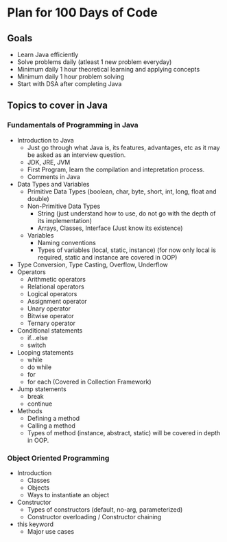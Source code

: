 # Plan for 100 Days of Code
## Goals
- Learn Java efficiently
- Solve problems daily (atleast 1 new problem everyday)
- Minimum daily 1 hour theoretical learning and applying concepts
- Minimum daily 1 hour problem solving
- Start with DSA after completing Java

## Topics to cover in Java
### Fundamentals of Programming in Java
- Introduction to Java
  - Just go through what Java is, its features, advantages, etc as it may be asked as an interview question.
  - JDK, JRE, JVM
  - First Program, learn the compilation and intepretation process.
  - Comments in Java
- Data Types and Variables
  - Primitive Data Types (boolean, char, byte, short, int, long, float and double)
  - Non-Primitive Data Types
    - String (just understand how to use, do not go with the depth of its implementation)
    - Arrays, Classes, Interface (Just know its existence)
  - Variables
    - Naming conventions
    - Types of variables (local, static, instance) (for now only local is required, static and instance are covered in OOP)
- Type Conversion, Type Casting, Overflow, Underflow
- Operators
  - Arithmetic operators
  - Relational operators
  - Logical operators
  - Assignment operator
  - Unary operator
  - Bitwise operator
  - Ternary operator
- Conditional statements
  - if...else
  - switch
- Looping statements
  - while
  - do while
  - for
  - for each (Covered in Collection Framework)
- Jump statements
  - break
  - continue
- Methods
  - Defining a method
  - Calling a method
  - Types of method (instance, abstract, static) will be covered in depth in OOP.

### Object Oriented Programming
- Introduction
  - Classes
  - Objects
  - Ways to instantiate an object
- Constructor
  - Types of constructors (default, no-arg, parameterized)
  - Constructor overloading / Constructor chaining
- this keyword
  - Major use cases
